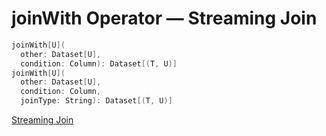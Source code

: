 # joinWith Operator &mdash; Streaming Join

```scala
joinWith[U](
  other: Dataset[U],
  condition: Column): Dataset[(T, U)]
joinWith[U](
  other: Dataset[U],
  condition: Column,
  joinType: String): Dataset[(T, U)]
```

[Streaming Join](../spark-sql-streaming-join.md)
